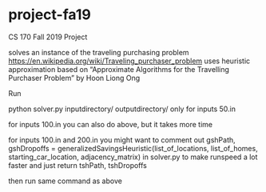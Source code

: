 # project-fa19
CS 170 Fall 2019 Project

solves an instance of the traveling purchasing problem https://en.wikipedia.org/wiki/Traveling_purchaser_problem
uses heuristic approximation based on “Approximate Algorithms for the Travelling Purchaser Problem” by Hoon Liong Ong

Run

python solver.py inputdirectory/ outputdirectory/
only for inputs 50.in

for inputs 100.in you can also do above, but it takes more time

for inputs 100.in and 200.in you might want to comment out
gshPath, gshDropoffs = generalizedSavingsHeuristic(list_of_locations, list_of_homes, starting_car_location, adjacency_matrix)
in solver.py to make runspeed a lot faster
and just return tshPath, tshDropoffs

then run same command as above
